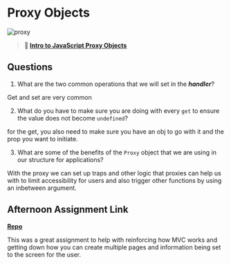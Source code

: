 # Proxy Objects

![proxy](https://bcw.blob.core.windows.net/public/img/journals/5120113092091727)

> **📖 [Intro to JavaScript Proxy Objects](https://codeworksacademy.com/fs-student-guide/resources/wk3/03-Proxies)**

## Questions

1. What are the two common operations that we will set in the ***handler***?

Get and set are very common

2. What do you have to make sure you are doing with every `get` to ensure the value does not become `undefined`?

for the get, you also need to make sure you have an obj to go with it and the prop you want to initiate.

3. What are some of the benefits of the `Proxy` object that we are using in our structure for applications?

With the proxy we can set up traps and other logic that proxies can help us with to limit accessibility for users and also trigger other functions by using an inbetween argument.

## Afternoon Assignment Link

**[Repo](https://github.com/jsphbowers/spring23-mvcGregslist)**

This was a great assignment to help with reinforcing how MVC works and getting down how you can create multiple pages and information being set to the screen for the user.
